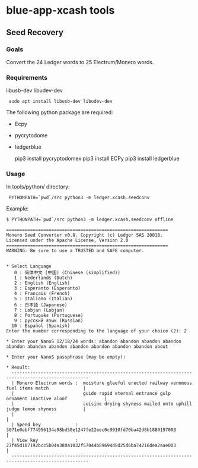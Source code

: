 # blue-app-xcash tools


## Seed Recovery

### Goals

Convert the 24 Ledger words to 25 Electrum/Monero words.

### Requirements

libusb-dev
libudev-dev

     sudo apt install libusb-dev libudev-dev

The following python package are required:

- Ecpy
- pycrytodome
- ledgerblue

    pip3 install pycryptodomex
    pip3 install ECPy
    pip3 install ledgerblue

### Usage

In tools/python/ directory:

     PYTHONPATH=`pwd`/src python3 -m ledger.xcash.seedconv

Example:

    $ PYTHONPATH=`pwd`/src python3 -m ledger.xcash.seedconv offline

    =============================================================
    Monero Seed Converter v0.8. Copyright (c) Ledger SAS 20018.
    Licensed under the Apache License, Version 2.0
    =============================================================
    WARNING: Be sure to use a TRUSTED and SAFE computer.
     
            
    * Select Language
       0 : 简体中文 (中国) (Chinese (simplified))
       1 : Nederlands (Dutch)
       2 : English (English)
       3 : Esperanto (Esperanto)
       4 : Français (French)
       5 : Italiano (Italian)
       6 : 日本語 (Japanese)
       7 : Lobjan (Lobjan)
       8 : Português (Portuguese)
       9 : русский язык (Russian)
      10 : Español (Spanish)
    Enter the number corresponding to the language of your choice (2): 2

    * Enter your NanoS 12/18/24 words: abandon abandon abandon abandon abandon abandon abandon abandon abandon abandon abandon about

    * Enter your NanoS passphrase (may be empty): 

    * Result:
      ---------------------------------------------------------------------------------------------------
      | Monero Electrum words :  moisture gleeful erected railway venomous fuel items match             |
      |                          guide rapid eternal entrance gulp ornament inactive aloof              |
      |                          cuisine drying shyness mailed onto uphill judge lemon shyness          |
      |                                                                                                 |
      | Spend key             :  3071e0ebf774956134a98bd58e1247fe22eec0c9910fd70ba42d8b1880197008       |
      | View key              :  27f45d107192bcc5b04a380a1032f57044b89694d8d25d6ba74216dea2aae003       |
      ---------------------------------------------------------------------------------------------------

